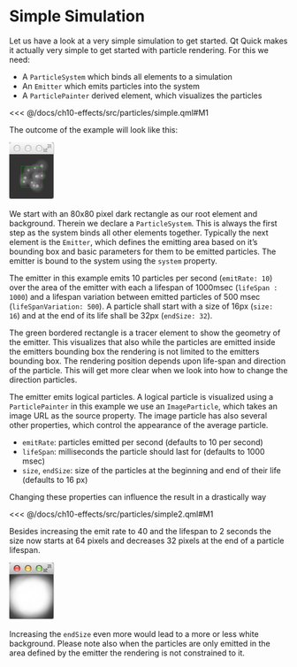 # Simple Simulation

Let us have a look at a very simple simulation to get started. Qt Quick makes it actually very simple to get started with particle rendering. For this we need:


* A `ParticleSystem` which binds all elements to a simulation
* An `Emitter` which emits particles into the system
* A `ParticlePainter` derived element, which visualizes the particles

<<< @/docs/ch10-effects/src/particles/simple.qml#M1

The outcome of the example will look like this:

![image](./assets/simpleparticles.png)

We start with an 80x80 pixel dark rectangle as our root element and background. Therein we declare a `ParticleSystem`. This is always the first step as the system binds all other elements together. Typically the next element is the `Emitter`, which defines the emitting area based on it’s bounding box and basic parameters for them to be emitted particles. The emitter is bound to the system using the `system` property.

The emitter in this example emits 10 particles per second (`emitRate: 10`) over the area of the emitter with each a lifespan of 1000msec (`lifeSpan : 1000`) and a lifespan variation between emitted particles of 500 msec (`lifeSpanVariation: 500`). A particle shall start with a size of 16px (`size: 16`) and at the end of its life shall be 32px (`endSize: 32`).

The green bordered rectangle is a tracer element to show the geometry of the emitter. This visualizes that also while the particles are emitted inside the emitters bounding box the rendering is not limited to the emitters bounding box. The rendering position depends upon life-span and direction of the particle. This will get more clear when we look into how to change the direction particles.

The emitter emits logical particles. A logical particle is visualized using a `ParticlePainter` in this example we use an `ImageParticle`, which takes an image URL as the source property. The image particle has also several other properties, which control the appearance of the average particle.

* `emitRate`: particles emitted per second (defaults to 10 per second)
* `lifeSpan`: milliseconds the particle should last for (defaults to 1000 msec)
* `size`, `endSize`: size of the particles at the beginning and end of their life  (defaults to 16 px)

Changing these properties can influence the result in a drastically way

<<< @/docs/ch10-effects/src/particles/simple2.qml#M1

Besides increasing the emit rate to 40 and the lifespan to 2 seconds the size now starts at 64 pixels and decreases 32 pixels at the end of a particle lifespan.

![image](./assets/simpleparticles2.png)

Increasing the `endSize` even more would lead to a more or less white background. Please note also when the particles are only emitted in the area defined by the emitter the rendering is not constrained to it.
